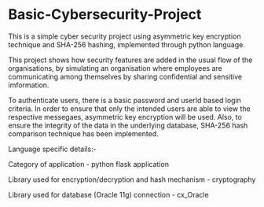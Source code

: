 # Basic-Cybersecurity-Project
This is a simple cyber security project using asymmetric key encryption technique and SHA-256 hashing, implemented through python language.

This project shows how security features are added in the usual flow of the organisations, by simulating an organisation where employees are communicating among themselves by sharing confidential and sensitive imformation. 

To authenticate users, there is a basic password and userId based login criteria. In order to ensure that only the intended users are able to view the respective messegaes, asymmetric key encryption will be used. Also, to ensure the integrity of the data in the underlying database, SHA-256 hash comparison technique has been implemented.


Language specific details:- 

Category of application - python flask application

Library used for encryption/decryption and hash mechanism - cryptography

Library used for database (Oracle 11g) connection - cx_Oracle

